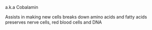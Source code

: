 a.k.a Cobalamin

Assists in making new cells
breaks down amino acids and fatty acids
preserves nerve cells, red blood cells and DNA